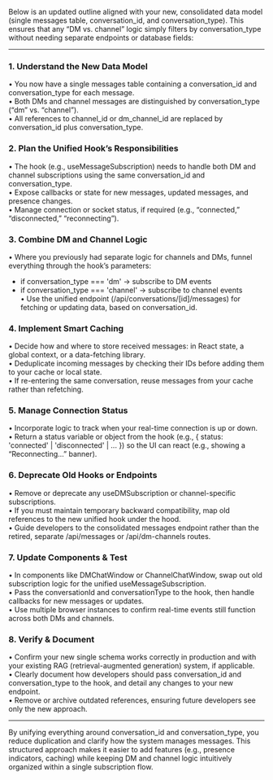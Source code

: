 Below is an updated outline aligned with your new, consolidated data model (single messages table, conversation_id, and conversation_type). This ensures that any “DM vs. channel” logic simply filters by conversation_type without needing separate endpoints or database fields:

---

### 1. Understand the New Data Model  
• You now have a single messages table containing a conversation_id and conversation_type for each message.  
• Both DMs and channel messages are distinguished by conversation_type (“dm” vs. “channel”).  
• All references to channel_id or dm_channel_id are replaced by conversation_id plus conversation_type.

### 2. Plan the Unified Hook’s Responsibilities  
• The hook (e.g., useMessageSubscription) needs to handle both DM and channel subscriptions using the same conversation_id and conversation_type.  
• Expose callbacks or state for new messages, updated messages, and presence changes.  
• Manage connection or socket status, if required (e.g., “connected,” “disconnected,” “reconnecting”).

### 3. Combine DM and Channel Logic  
• Where you previously had separate logic for channels and DMs, funnel everything through the hook’s parameters:  
  - if conversation_type === 'dm' → subscribe to DM events  
  - if conversation_type === 'channel' → subscribe to channel events  
• Use the unified endpoint (/api/conversations/[id]/messages) for fetching or updating data, based on conversation_id.

### 4. Implement Smart Caching  
• Decide how and where to store received messages: in React state, a global context, or a data-fetching library.  
• Deduplicate incoming messages by checking their IDs before adding them to your cache or local state.  
• If re-entering the same conversation, reuse messages from your cache rather than refetching.

### 5. Manage Connection Status  
• Incorporate logic to track when your real-time connection is up or down.  
• Return a status variable or object from the hook (e.g., { status: 'connected' | 'disconnected' | ... }) so the UI can react (e.g., showing a “Reconnecting…” banner).

### 6. Deprecate Old Hooks or Endpoints  
• Remove or deprecate any useDMSubscription or channel-specific subscriptions.  
• If you must maintain temporary backward compatibility, map old references to the new unified hook under the hood.  
• Guide developers to the consolidated messages endpoint rather than the retired, separate /api/messages or /api/dm-channels routes.

### 7. Update Components & Test  
• In components like DMChatWindow or ChannelChatWindow, swap out old subscription logic for the unified useMessageSubscription.  
• Pass the conversationId and conversationType to the hook, then handle callbacks for new messages or updates.  
• Use multiple browser instances to confirm real-time events still function across both DMs and channels.

### 8. Verify & Document  
• Confirm your new single schema works correctly in production and with your existing RAG (retrieval-augmented generation) system, if applicable.  
• Clearly document how developers should pass conversation_id and conversation_type to the hook, and detail any changes to your new endpoint.  
• Remove or archive outdated references, ensuring future developers see only the new approach.

---

By unifying everything around conversation_id and conversation_type, you reduce duplication and clarify how the system manages messages. This structured approach makes it easier to add features (e.g., presence indicators, caching) while keeping DM and channel logic intuitively organized within a single subscription flow.
